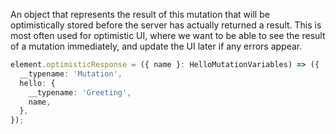 An object that represents the result of this mutation that will be optimistically stored before the server has actually returned a result.
This is most often used for optimistic UI, where we want to be able to see the result of a mutation immediately, and update the UI later if any errors appear.

```ts
element.optimisticResponse = ({ name }: HelloMutationVariables) => ({
  __typename: 'Mutation',
  hello: {
    __typename: 'Greeting',
    name,
  },
});
```
